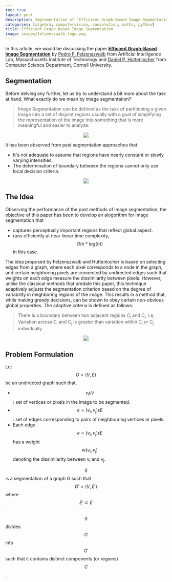 ```yaml
---
toc: true
layout: post
description: Implementation of "Efficient Graph-Based Image Segmentation" paper written by P. Felzenszwalb and D. Huttenlocher.
categories: [algebra, computervision, convolution, maths, python]
title: Efficient Graph-Based Image Segmentation
image: images/felzenszwalb_logo.png
---
```


In this article, we would be discussing the paper **[Efficient Graph-Based Image Segmentation](http://people.cs.uchicago.edu/~pff/papers/seg-ijcv.pdf)** by <a href="mailto:pff@ai.mit.edu">Pedro F. Felzenszwalb</a> from Artificial Intelligence Lab, Massachusetts Institute of Technology and <a href="mailto:dph@cs.cornell.edu">Daniel P. Huttenlocher</a> from Computer Science Department, Cornell University.

## Segmentation

Before delving any further, let us try to understand a bit more about the task at hand. What exactly do we mean by image segmentation?

<blockquote>Image Segmentation can be defined as the task of partitioning a given image into a set of disjoint regions usually with a goal of simplifying the representation of the image into something that is more meaningful and easier to analyze.</blockquote>

<figure class="image">
    <center>
        <img src="{{site.baseurl}}/images/felzenszwalb/felzenszwalb_1.png">
    </center>
</figure>

It has been observed from past segmentation approaches that

- It's not adequate to assume that regions have nearly constant or slowly varying intensities.
- The determination of boundary between the regions cannot only use local decision criteria.

<figure class="image">
    <center>
        <img src="{{site.baseurl}}/images/felzenszwalb/felzenszwalb_2.png">
    </center>
</figure>

## The Idea

Observing the performance of the past methods of image segmentation, the objective of this paper has been to develop an alogorithm for image segmentation that

- captures perceptually important regions that reflect global aspect.
- runs efficiently at near linear time complexity, $$O(n * log(n))$$ in this case.

The idea proposed by Felzenszwalb and Huttenlocher is based on selecting edges from a graph, where each pixel corresponds to a node in the graph, and certain neighboring pixels are connected by undirected edges such that weights on each edge measure the dissimilarity between pixels. However, unlike the classical methods that predate this paper, this technique adaptively adjusts the segmentation criterion based on the degree of variability in neighboring regions of the image. This results in a method that, while
making greedy decisions, can be shown to obey certain non-obvious global properties. The adaptive criteria is defined as follows:

<blockquote>There is a boundary between two adjacent regions C<sub>i</sub> and C<sub>j</sub>, i.e,
Variation across C<sub>i</sub> and C<sub>j</sub> is greater than variation within C<sub>i</sub> or C<sub>j</sub> individually.</blockquote>

<figure class="image">
    <center>
        <img src="{{site.baseurl}}/images/felzenszwalb/felzenszwalb_3.png">
    </center>
</figure>

## Problem Formulation

Let $$G=(V, E)$$ be an undirected graph such that,

- $$v_{i} \epsilon V$$: set of vertices or pixels in the image to be segmented.
- $$e = (v_{i}, v_{j}) \epsilon E$$: set of edges corresponding to pairs of neighbouring vertices or pixels.
- Each edge $$e = (v_{i}, v_{j}) \epsilon E$$ has a weight $$w(v_{i}, v_{j})$$ denoting the dissimilarity between v<sub>i</sub> and v<sub>j</sub>.

$$S$$ is a segmentation of a graph G such that $${G}' = (V, {E}')$$ where $${E}' \subset E$$.
$$S$$ divides $$G$$ into $${G}'$$ such that it contains distinct components (or regions) $$C$$.
